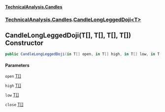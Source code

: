 #### [TechnicalAnalysis.Candles](TechnicalAnalysis.Candles.md 'TechnicalAnalysis.Candles')
### [TechnicalAnalysis.Candles](TechnicalAnalysis.Candles.md#TechnicalAnalysis.Candles 'TechnicalAnalysis.Candles').[CandleLongLeggedDoji&lt;T&gt;](CandleLongLeggedDoji_T_.md 'TechnicalAnalysis.Candles.CandleLongLeggedDoji<T>')

## CandleLongLeggedDoji(T[], T[], T[], T[]) Constructor

```csharp
public CandleLongLeggedDoji(in T[] open, in T[] high, in T[] low, in T[] close);
```
#### Parameters

<a name='TechnicalAnalysis.Candles.CandleLongLeggedDoji_T_.CandleLongLeggedDoji(T[],T[],T[],T[]).open'></a>

`open` [T](CandleLongLeggedDoji_T_.md#TechnicalAnalysis.Candles.CandleLongLeggedDoji_T_.T 'TechnicalAnalysis.Candles.CandleLongLeggedDoji<T>.T')[[]](https://docs.microsoft.com/en-us/dotnet/api/System.Array 'System.Array')

<a name='TechnicalAnalysis.Candles.CandleLongLeggedDoji_T_.CandleLongLeggedDoji(T[],T[],T[],T[]).high'></a>

`high` [T](CandleLongLeggedDoji_T_.md#TechnicalAnalysis.Candles.CandleLongLeggedDoji_T_.T 'TechnicalAnalysis.Candles.CandleLongLeggedDoji<T>.T')[[]](https://docs.microsoft.com/en-us/dotnet/api/System.Array 'System.Array')

<a name='TechnicalAnalysis.Candles.CandleLongLeggedDoji_T_.CandleLongLeggedDoji(T[],T[],T[],T[]).low'></a>

`low` [T](CandleLongLeggedDoji_T_.md#TechnicalAnalysis.Candles.CandleLongLeggedDoji_T_.T 'TechnicalAnalysis.Candles.CandleLongLeggedDoji<T>.T')[[]](https://docs.microsoft.com/en-us/dotnet/api/System.Array 'System.Array')

<a name='TechnicalAnalysis.Candles.CandleLongLeggedDoji_T_.CandleLongLeggedDoji(T[],T[],T[],T[]).close'></a>

`close` [T](CandleLongLeggedDoji_T_.md#TechnicalAnalysis.Candles.CandleLongLeggedDoji_T_.T 'TechnicalAnalysis.Candles.CandleLongLeggedDoji<T>.T')[[]](https://docs.microsoft.com/en-us/dotnet/api/System.Array 'System.Array')